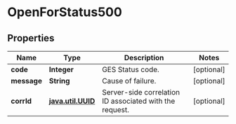 # OpenForStatus500

## Properties
Name | Type | Description | Notes
------------ | ------------- | ------------- | -------------
**code** | **Integer** | GES Status code. |  [optional]
**message** | **String** | Cause of failure. |  [optional]
**corrId** | [**java.util.UUID**](java.util.UUID.md) | Server-side correlation ID associated with the request. |  [optional]
